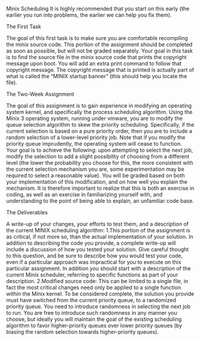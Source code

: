 Minix Scheduling
It is highly recommended that you start on this early (the earlier you run into problems, the earlier we can help you fix them).

 
The First Task

The goal of this first task is to make sure you are comfortable recompiling the minix source code. This portion of the assignment should be completed as soon as possible, but will not be graded separately.
Your goal in this task is to find the source file in the minix source code that prints the copyright message upon boot. You will add an extra print command to follow that copyright message. The copyright message that is printed is actually part of what is called the “MINIX startup banner” (this should help you locate the file).
 
The Two-Week Assignment

The goal of this assignment is to gain experience in modifying an operating system kernel, and specifically the process scheduling algorithm. Using the Minix 3 operating system, running under vmware, you are to modify the queue selection algorithm to skew the priority scheduling. Specifically, if the current selection is based on a pure priority order, then you are to include a random selection of a lower-level priority job. Note that if you modify the priority queue imprudently, the operating system will cease to function. Your goal is to achieve the following: upon attempting to select the next job, modify the selection to add a slight possibility of choosing from a different level (the lower the probability you choose for this, the more consistent with the current selection mechanism you are, some experimentation may be required to select a reasonable value). You will be graded based on both your
implementation of this modification, and on how well you explain the mechanism. It is therefore important to realize that this is both an exercise in coding, as well as an exercise in familiarizing yourself with, and understanding to the point of being able to explain, an unfamiliar code base.
 
The Deliverables

A write-up of your changes, your efforts to test them, and a description of the current MINIX scheduling algorithm:
1.This portion of the assignment is as critical, if not more so, than the actual implementation of your solution. In addition to describing the code you provide, a complete write-up will include a discussion of how you tested your solution. Give careful thought to this question, and be sure to describe how you would test your code, even if a particular approach was impractical for you to execute on this particular assignment. In addition you should start with a description of the current Minix scheduler, referring to specific functions as part of your description.
2.Modified source code:
This can be limited to a single file, in fact the most critical changes need only be applied to a single function within the Minix kernel. To be considered complete, the solution you provide must have switched from the current priority queue, to a randomized priority queue. You need to introduce randomness in selecting the next job to run. You are free to introduce such randomness in any manner you choose, but ideally you will maintain the goal of the existing scheduling algorithm to favor higher-priority queues over lower priority queues (by biasing the random selection towards higher-priority queues).
